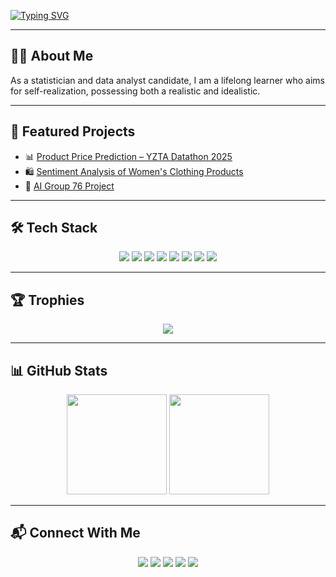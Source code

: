 <!-- Yazı Animasyonu -->
[![Typing SVG](https://readme-typing-svg.herokuapp.com?color=F97316&size=26&center=true&vCenter=true&width=1000&lines=Hi+there!+I'm+Meriç+Özcan;Statistician+and+Data+Analyst+Candidate;Lifelong+Learner+%7C+Realistic+and+Idealistic;Data+Analysis+%7C+Risk+Management+%7C+Optimization)](https://git.io/typing-svg)

---

## 👨‍💻 About Me
As a statistician and data analyst candidate, I am a lifelong learner who aims for self-realization, possessing both a realistic and idealistic.

---

## 🚀 Featured Projects
- 📊 [Product Price Prediction – YZTA Datathon 2025](https://github.com/mericozcann/Product-Price-Prediction-YZTA-Datathon-2025)  
- 🛍 [Sentiment Analysis of Women's Clothing Products](https://github.com/mericozcann/Sentiment-Analysis-of-Women-s-Clothing-Products)  
- 🤖 [AI Group 76 Project](https://github.com/yemre345561/AI-grup76)  

---

## 🛠 Tech Stack
<p align="center">
<img src="https://img.shields.io/badge/Python-F97316?style=for-the-badge&logo=python&logoColor=white" />
<img src="https://img.shields.io/badge/Pandas-F97316?style=for-the-badge&logo=pandas&logoColor=white" />
<img src="https://img.shields.io/badge/Numpy-F97316?style=for-the-badge&logo=numpy&logoColor=white" />
<img src="https://img.shields.io/badge/Matplotlib-F97316?style=for-the-badge&logo=plotly&logoColor=white" />
<img src="https://img.shields.io/badge/Scikit--Learn-F97316?style=for-the-badge&logo=scikit-learn&logoColor=white" />
<img src="https://img.shields.io/badge/SQL-F97316?style=for-the-badge&logo=MySQL&logoColor=white" />
<img src="https://img.shields.io/badge/Git-F97316?style=for-the-badge&logo=git&logoColor=white" />
<img src="https://img.shields.io/badge/GitHub-F97316?style=for-the-badge&logo=github&logoColor=white" />
</p>

---

## 🏆 Trophies
<p align="center">
<a href="https://github.com/ryo-ma/github-profile-trophy">
<img src="https://github-profile-trophy.vercel.app/?username=mericozcann&theme=flat&no-bg=true&no-frame=true&margin-w=15&margin-h=15&column=4&exclude=Issues,Followers,PullRequest" />
</a>
</p>

---

## 📊 GitHub Stats
<p align="center">
<img src="https://github-readme-stats.vercel.app/api?username=mericozcann&show_icons=true&theme=radical&hide_border=true" height="160px"/>
<img src="https://github-readme-stats.vercel.app/api/top-langs/?username=mericozcann&layout=compact&theme=radical&hide_border=true" height="160px"/>
</p>

---

## 📬 Connect With Me
<p align="center">
<a href="https://www.linkedin.com/in/meriç-özcan"><img src="https://img.shields.io/badge/LinkedIn-F97316?style=for-the-badge&logo=linkedin&logoColor=white" /></a>
<a href="https://mericozcan.com"><img src="https://img.shields.io/badge/Website-F97316?style=for-the-badge&logo=About.me&logoColor=white" /></a>
<a href="https://linktr.ee/mericozcan"><img src="https://img.shields.io/badge/Linktree-F97316?style=for-the-badge&logo=linktree&logoColor=white" /></a>
<a href="https://www.kaggle.com/merizcan"><img src="https://img.shields.io/badge/Kaggle-F97316?style=for-the-badge&logo=kaggle&logoColor=white" /></a>
<a href="mailto:mericozcan.edu@gmail.com"><img src="https://img.shields.io/badge/Email-F97316?style=for-the-badge&logo=gmail&logoColor=white" /></a>
</p>

